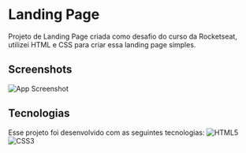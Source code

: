 # Landing Page

Projeto de Landing Page criada como desafio do curso da Rocketseat, utilizei HTML e CSS para criar essa landing page simples.


## Screenshots
![App Screenshot](https://i.imgur.com/HJf84ra.png)


## Tecnologias

Esse projeto foi desenvolvido com as seguintes tecnologias:
![HTML5](https://img.shields.io/badge/html5-%23E34F26.svg?style=for-the-badge&logo=html5&logoColor=white) 	![CSS3](https://img.shields.io/badge/css3-%231572B6.svg?style=for-the-badge&logo=css3&logoColor=white)
